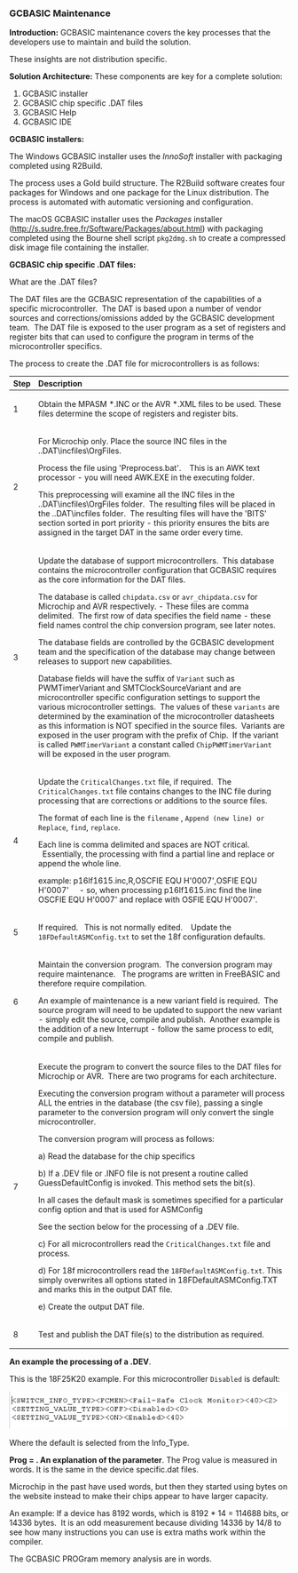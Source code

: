 <div class="section">

<div class="titlepage">

<div>

<div>

### <span id="_gcbasic_maintenance"></span>GCBASIC Maintenance

</div>

</div>

</div>

<span class="strong">**Introduction:**</span> GCBASIC maintenance covers
the key processes that the developers use to maintain and build the
solution.

These insights are not distribution specific.

<span class="strong">**Solution Architecture:**</span> These components
are key for a complete solution:

<div class="orderedlist">

1.  GCBASIC installer
2.  GCBASIC chip specific .DAT files
3.  GCBASIC Help
4.  GCBASIC IDE

</div>

  
  
<span class="strong">**GCBASIC installers:**</span>  
  
The Windows GCBASIC installer uses the <span
class="emphasis">*InnoSoft*</span> installer with packaging completed
using R2Build.  

The process uses a Gold build structure. The R2Build software creates
four packages for Windows and one package for the Linux distribution.
The process is automated with automatic versioning and configuration.

The macOS GCBASIC installer uses the <span
class="emphasis">*Packages*</span> installer
(<http://s.sudre.free.fr/Software/Packages/about.html>) with packaging
completed using the Bourne shell script `pkg2dmg.sh` to create a
compressed disk image file containing the installer.

  
  
<span class="strong">**GCBASIC chip specific .DAT files:**</span>  
  
What are the .DAT files?

The DAT files are the GCBASIC representation of the capabilities of a
specific microcontroller.  The DAT is based upon a number of vendor
sources and corrections/omissions added by the GCBASIC development
team.  The DAT file is exposed to the user program as a set of registers
and register bits that can used to configure the program in terms of the
microcontroller specifics.  
  

The process to create the .DAT file for microcontrollers is as follows:

<div class="informaltable">

<table data-border="1">
<thead>
<tr class="header">
<th style="text-align: left;">Step</th>
<th style="text-align: left;">Description</th>
</tr>
</thead>
<tbody>
<tr class="odd">
<td style="text-align: left;"><p>1</p></td>
<td style="text-align: left;"><p>Obtain the MPASM *.INC or the AVR *.XML files to be used. These files determine the scope of registers and register bits.</p></td>
</tr>
<tr class="even">
<td style="text-align: left;"><p>2</p></td>
<td style="text-align: left;"><p>For Microchip only. Place the source INC files in the ..DAT\incfiles\OrgFiles.</p>
<p>Process the file using 'Preprocess.bat'.    This is an AWK text processor - you will need AWK.EXE in the executing folder.</p>
<p>This preprocessing will examine all the INC files in the ..DAT\incfiles\OrgFiles folder.  The resulting files will be placed in the ..DAT\incfiles folder.  The resulting files will have the 'BITS' section sorted in port priority - this priority ensures the bits are assigned in the target DAT in the same order every time.</p></td>
</tr>
<tr class="odd">
<td style="text-align: left;"><p>3</p></td>
<td style="text-align: left;"><p>Update the database of support microcontrollers.  This database contains the microcontroller configuration that GCBASIC requires as the core information for the DAT files.</p>
<p>The database is called <code class="literal">chipdata.csv</code> or <code class="literal">avr_chipdata.csv</code> for Microchip and AVR respectively. - These files are comma delimited.  The first row of data specifies the field name - these field names control the chip conversion program, see later notes.  </p>
<p>The database fields are controlled by the GCBASIC development team and the specification of the database may change between releases to support new capabilities.</p>
<p>Database fields will have the suffix of <code class="literal">Variant</code> such as PWMTimerVariant and SMTClockSourceVariant and are microcontroller specific configuration settings to support the various microcontroller settings.  The values of these <code class="literal">variants</code> are determined by the examination of the microcontroller datasheets as this information is NOT specified in the source files.  Variants are exposed in the user program with the prefix of Chip.  If the variant is called <code class="literal">PWMTimerVariant</code> a constant called <code class="literal">ChipPWMTimerVariant</code> will be exposed in the user program.</p></td>
</tr>
<tr class="even">
<td style="text-align: left;"><p>4</p></td>
<td style="text-align: left;"><p>Update the <code class="literal">CriticalChanges.txt</code> file, if required.  The <code class="literal">CriticalChanges.txt</code> file contains changes to the INC file during processing that are corrections or additions to the source files.</p>
<p>The format of each line is the <code class="literal">filename</code> , <code class="literal">Append (new line) or Replace</code>, <code class="literal">find</code>, <code class="literal">replace</code>.</p>
<p>Each line is comma delimited and spaces are NOT critical.   Essentially, the processing with find a partial line and replace or append the whole line.</p>
<p>example: p16lf1615.inc,R,OSCFIE EQU H'0007',OSFIE EQU H'0007'     - so, when processing p16lf1615.inc find the line OSCFIE EQU H'0007' and replace with OSFIE EQU H'0007'.</p></td>
</tr>
<tr class="odd">
<td style="text-align: left;"><p>5</p></td>
<td style="text-align: left;"><p>If required.   This is not normally edited.    Update the <code class="literal">18FDefaultASMConfig.txt</code> to set the 18f configuration defaults.</p></td>
</tr>
<tr class="even">
<td style="text-align: left;"><p>6</p></td>
<td style="text-align: left;"><p>Maintain the conversion program.  The conversion program may require maintenance.   The programs are written in FreeBASIC and therefore require compilation.</p>
<p>An example of maintenance is a new variant field is required.  The source program will need to be updated to support the new variant - simply edit the source, compile and publish.  Another example is the addition of a new Interrupt - follow the same process to edit, compile and publish.</p></td>
</tr>
<tr class="odd">
<td style="text-align: left;"><p>7</p></td>
<td style="text-align: left;"><p>Execute the program to convert the source files to the DAT files for Microchip or AVR.  There are two programs for each architecture.</p>
<p>Executing the conversion program without a parameter will process ALL the entries in the database (the csv file), passing a single parameter to the conversion program will only convert the single microcontroller.</p>
<p>The conversion program will process as follows:</p>
<p>a) Read the database for the chip specifics</p>
<p>b) If a .DEV file or .INFO file is not present a routine called GuessDefaultConfig is invoked. This method sets the bit(s).</p>
<p>In all cases the default mask is sometimes specified for a particular config option and that is used for ASMConfig</p>
<p>See the section below for the processing of a .DEV file.</p>
<p>c) For all microcontrollers read the <code class="literal">CriticalChanges.txt</code> file and process.</p>
<p>d) For 18f microcontrollers read the <code class="literal">18FDefaultASMConfig.txt</code>. This simply overwrites all options stated in 18FDefaultASMConfig.TXT and marks this in the output DAT file.</p>
<p>e) Create the output DAT file.</p></td>
</tr>
<tr class="even">
<td style="text-align: left;"><p>8</p></td>
<td style="text-align: left;"><p>Test and publish the DAT file(s) to the distribution as required.</p></td>
</tr>
</tbody>
</table>

</div>

<span class="strong">**An example the processing of a .DEV**</span>.

This is the 18F25K20 example. For this microcontroller `Disabled` is
default:

<div class="informalfigure">

<div class="mediaobject" align="center">

![graphic](./images/xml2.PNG)

</div>

</div>

  
  
Where the default is selected from the Info\_Type.  
  

<span class="strong">**Prog = . An explanation of the
parameter**</span>. The Prog value is measured in words. It is the same
in the device specific.dat files.  

Microchip in the past have used words, but then they started using bytes
on the website instead to make their chips appear to have larger
capacity.  

An example: If a device has 8192 words, which is 8192 \* 14 = 114688
bits, or 14336 bytes.  It is an odd measurement because dividing 14336
by 14/8 to see how many instructions you can use is extra maths work
within the compiler.  

The GCBASIC PROGram memory analysis are in words.  

  

</div>

